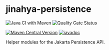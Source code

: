 # jinahya-persistence

[![Java CI with Maven](https://github.com/jinahya/jinahya-persistence/actions/workflows/maven.yml/badge.svg)](https://github.com/jinahya/jinahya-persistence/actions/workflows/maven.yml)
[![Quality Gate Status](https://sonarcloud.io/api/project_badges/measure?project=jinahya_jinahya-persistence&metric=alert_status)](https://sonarcloud.io/summary/new_code?id=jinahya_jinahya-persistence)

[![Maven Central Version](https://img.shields.io/maven-central/v/io.github.jinahya/jinahya-persistence)](https://central.sonatype.com/artifact/io.github.jinahya/jinahya-persistence/versions)
[![javadoc](https://javadoc.io/badge2/io.github.jinahya/jinahya-persistence/javadoc.svg)](https://javadoc.io/doc/io.github.jinahya/jinahya-persistence)

Helper modules for the Jakarta Persistence API.
